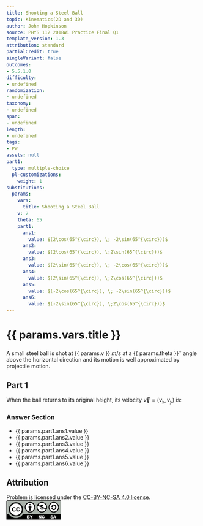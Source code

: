 ```yaml
---
title: Shooting a Steel Ball
topic: Kinematics(2D and 3D)
author: John Hopkinson
source: PHYS 112 2018W1 Practice Final Q1
template_version: 1.3
attribution: standard
partialCredit: true
singleVariant: false
outcomes:
- 5.5.1.0
difficulty:
- undefined
randomization:
- undefined
taxonomy:
- undefined
span:
- undefined
length:
- undefined
tags:
- PW
assets: null
part1:
  type: multiple-choice
  pl-customizations:
    weight: 1
substitutions:
  params:
    vars:
      title: Shooting a Steel Ball
    v: 2
    theta: 65
    part1:
      ans1:
        value: $(2\cos(65^{\circ}), \; -2\sin(65^{\circ}))$
      ans2:
        value: $(2\cos(65^{\circ}), \;2\sin(65^{\circ}))$
      ans3:
        value: $(2\sin(65^{\circ}), \; -2\cos(65^{\circ}))$
      ans4:
        value: $(2\sin(65^{\circ}), \;2\cos(65^{\circ}))$
      ans5:
        value: $(-2\cos(65^{\circ}), \; -2\sin(65^{\circ}))$
      ans6:
        value: $(-2\sin(65^{\circ}), \;2\cos(65^{\circ}))$
---
```

# {{ params.vars.title }}
A small steel ball is shot at {{ params.v }} $m/s$ at a {{ params.theta }}$^{\circ}$ angle above the horizontal direction and its motion is well approximated by projectile motion.

## Part 1

When the ball returns to its original height, its velocity $\overrightarrow{v} = (v_x, v_y)$ is:

### Answer Section

- {{ params.part1.ans1.value }}
- {{ params.part1.ans2.value }}
- {{ params.part1.ans3.value }}
- {{ params.part1.ans4.value }}
- {{ params.part1.ans5.value }}
- {{ params.part1.ans6.value }}

## Attribution

Problem is licensed under the [CC-BY-NC-SA 4.0 license](https://creativecommons.org/licenses/by-nc-sa/4.0/).<br> ![The Creative Commons 4.0 license requiring attribution-BY, non-commercial-NC, and share-alike-SA license.](https://raw.githubusercontent.com/firasm/bits/master/by-nc-sa.png)